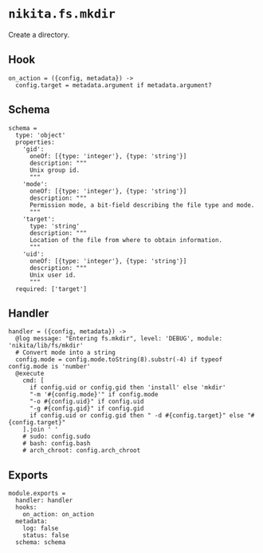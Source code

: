 
# `nikita.fs.mkdir`

Create a directory.

## Hook

    on_action = ({config, metadata}) ->
      config.target = metadata.argument if metadata.argument?

## Schema

    schema =
      type: 'object'
      properties:
        'gid':
          oneOf: [{type: 'integer'}, {type: 'string'}]
          description: """
          Unix group id.
          """
        'mode':
          oneOf: [{type: 'integer'}, {type: 'string'}]
          description: """
          Permission mode, a bit-field describing the file type and mode.
          """
        'target':
          type: 'string'
          description: """
          Location of the file from where to obtain information.
          """
        'uid':
          oneOf: [{type: 'integer'}, {type: 'string'}]
          description: """
          Unix user id.
          """
      required: ['target']

## Handler

    handler = ({config, metadata}) ->
      @log message: "Entering fs.mkdir", level: 'DEBUG', module: 'nikita/lib/fs/mkdir'
      # Convert mode into a string
      config.mode = config.mode.toString(8).substr(-4) if typeof config.mode is 'number'
      @execute
        cmd: [
          if config.uid or config.gid then 'install' else 'mkdir'
          "-m '#{config.mode}'" if config.mode
          "-o #{config.uid}" if config.uid
          "-g #{config.gid}" if config.gid
          if config.uid or config.gid then " -d #{config.target}" else "#{config.target}"
        ].join ' '
        # sudo: config.sudo
        # bash: config.bash
        # arch_chroot: config.arch_chroot

## Exports

    module.exports =
      handler: handler
      hooks:
        on_action: on_action
      metadata:
        log: false
        status: false
      schema: schema
